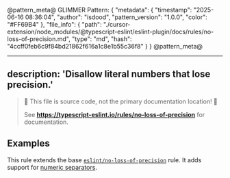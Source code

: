 @pattern_meta@
GLIMMER Pattern:
{
  "metadata": {
    "timestamp": "2025-06-16 08:36:04",
    "author": "isdood",
    "pattern_version": "1.0.0",
    "color": "#FF69B4"
  },
  "file_info": {
    "path": "./cursor-extension/node_modules/@typescript-eslint/eslint-plugin/docs/rules/no-loss-of-precision.md",
    "type": "md",
    "hash": "4ccff0feb6c9f84bd21862f616a1c8e1b55c36f8"
  }
}
@pattern_meta@

---
description: 'Disallow literal numbers that lose precision.'
---

> 🛑 This file is source code, not the primary documentation location! 🛑
>
> See **https://typescript-eslint.io/rules/no-loss-of-precision** for documentation.

## Examples

This rule extends the base [`eslint/no-loss-of-precision`](https://eslint.org/docs/rules/no-loss-of-precision) rule.
It adds support for [numeric separators](https://github.com/tc39/proposal-numeric-separator).
